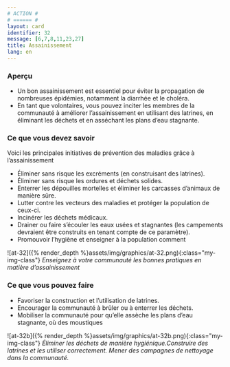 ```yaml
---
# ACTION #
# ====== #
layout: card
identifier: 32
message: [6,7,8,11,23,27]
title: Assainissement
lang: en
---
```


### Aperçu

- Un bon assainissement est essentiel pour éviter la propagation de nombreuses épidémies, notamment la diarrhée et le choléra.
- En tant que volontaires, vous pouvez inciter les membres de la communauté à améliorer l’assainissement en utilisant des latrines, en éliminant les déchets et en asséchant les plans d’eau stagnante.

### Ce que vous devez savoir
Voici les principales initiatives de prévention des maladies grâce à l’assainissement
- Éliminer sans risque les excréments (en construisant des latrines).
- Éliminer sans risque les ordures et déchets solides.
- Enterrer les dépouilles mortelles et éliminer les carcasses d’animaux de manière sûre.
- Lutter contre les vecteurs des maladies et protéger la population de ceux-ci.
- Incinérer les déchets médicaux.
- Drainer ou faire s’écouler les eaux usées et stagnantes (les campements devraient être construits en tenant compte de ce paramètre).
- Promouvoir l’hygiène et enseigner à la population comment

![at-32]({% render_depth %}assets/img/graphics/at-32.png){:class="my-img-class"}
*Enseignez à votre communauté les bonnes pratiques en matière d’assainissement*

### Ce que vous pouvez faire
- Favoriser la construction et l’utilisation de latrines.
- Encourager la communauté à brûler ou à enterrer les déchets.
- Mobiliser la communauté pour qu’elle assèche les plans d’eau stagnante, où des moustiques

![at-32b]({% render_depth %}assets/img/graphics/at-32b.png){:class="my-img-class"}
*Éliminer les déchets de manière hygiénique.Construire des latrines et les utiliser correctement. Mener des campagnes de nettoyage dans la communauté.*
